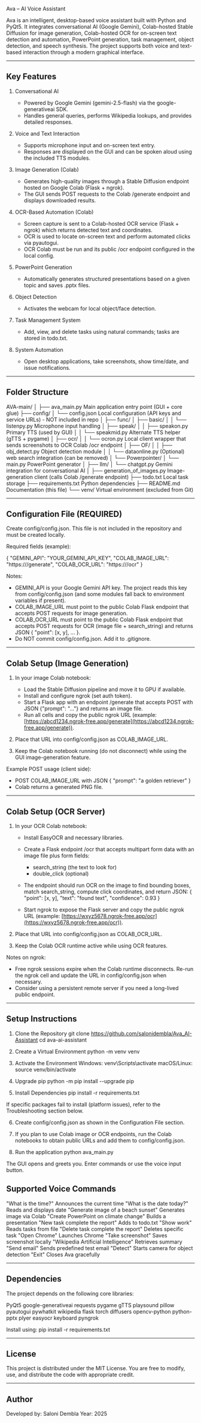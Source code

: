 
Ava – AI Voice Assistant

Ava is an intelligent, desktop-based voice assistant built with Python and PyQt5. It integrates conversational AI (Google Gemini), Colab-hosted Stable Diffusion for image generation, Colab-hosted OCR for on-screen text detection and automation, PowerPoint generation, task management, object detection, and speech synthesis. The project supports both voice and text-based interaction through a modern graphical interface.

---

## Key Features

1. Conversational AI

   * Powered by Google Gemini (gemini-2.5-flash) via the google-generativeai SDK.
   * Handles general queries, performs Wikipedia lookups, and provides detailed responses.

2. Voice and Text Interaction

   * Supports microphone input and on-screen text entry.
   * Responses are displayed on the GUI and can be spoken aloud using the included TTS modules.

3. Image Generation (Colab)

   * Generates high-quality images through a Stable Diffusion endpoint hosted on Google Colab (Flask + ngrok).
   * The GUI sends POST requests to the Colab /generate endpoint and displays downloaded results.

4. OCR-Based Automation (Colab)

   * Screen capture is sent to a Colab-hosted OCR service (Flask + ngrok) which returns detected text and coordinates.
   * OCR is used to locate on-screen text and perform automated clicks via pyautogui.
   * OCR Colab must be run and its public /ocr endpoint configured in the local config.

5. PowerPoint Generation

   * Automatically generates structured presentations based on a given topic and saves .pptx files.

6. Object Detection

   * Activates the webcam for local object/face detection.

7. Task Management System

   * Add, view, and delete tasks using natural commands; tasks are stored in todo.txt.

8. System Automation

   * Open desktop applications, take screenshots, show time/date, and issue notifications.

---

## Folder Structure

AVA-main/
│
├── ava_main.py                 Main application entry point (GUI + core glue)
├── config/
│   └── config.json             Local configuration (API keys and service URLs) - NOT included in repo
│
├── func/
│   ├── basic/
│   │   └── listenpy.py         Microphone input handling
│   ├── speak/
│   │   ├── speakon.py          Primary TTS (used by GUI)
│   │   └── speakmid.py         Alternate TTS helper (gTTS + pygame)
│   ├── ocr/
│   │   └── ocron.py            Local client wrapper that sends screenshots to OCR Colab /ocr endpoint
│   ├── OF/
│   │   ├── obj_detect.py       Object detection module
│   │   └── dataonline.py       (Optional) web search integration (can be removed)
│   └── Powerpointer/
│       └── main.py             PowerPoint generator
│
├── llm/
│   └── chatgpt.py              Gemini integration for conversational AI
│
├── generation_of_images.py     Image-generation client (calls Colab /generate endpoint)
├── todo.txt                    Local task storage
├── requirements.txt            Python dependencies
├── README.md                   Documentation (this file)
└── venv/                       Virtual environment (excluded from Git)

---

## Configuration File (REQUIRED)

Create config/config.json. This file is not included in the repository and must be created locally.

Required fields (example):

{
"GEMINI_API": "YOUR_GEMINI_API_KEY",
"COLAB_IMAGE_URL": "https://<your-colab-ngrok>/generate",
"COLAB_OCR_URL": "https://<your-colab-ngrok>/ocr"
}

Notes:

* GEMINI_API is your Google Gemini API key. The project reads this key from config/config.json (and some modules fall back to environment variables if present).
* COLAB_IMAGE_URL must point to the public Colab Flask endpoint that accepts POST requests for image generation.
* COLAB_OCR_URL must point to the public Colab Flask endpoint that accepts POST requests for OCR (image file + search_string) and returns JSON { "point": [x, y], ... }.
* Do NOT commit config/config.json. Add it to .gitignore.

---

## Colab Setup (Image Generation)

1. In your image Colab notebook:

   * Load the Stable Diffusion pipeline and move it to GPU if available.
   * Install and configure ngrok (set auth token).
   * Start a Flask app with an endpoint /generate that accepts POST with JSON {"prompt": "..."} and returns an image file.
   * Run all cells and copy the public ngrok URL (example: [https://abcd1234.ngrok-free.app/generate](https://abcd1234.ngrok-free.app/generate)).

2. Place that URL into config/config.json as COLAB_IMAGE_URL.

3. Keep the Colab notebook running (do not disconnect) while using the GUI image-generation feature.

Example POST usage (client side):

* POST COLAB_IMAGE_URL with JSON { "prompt": "a golden retriever" }
* Colab returns a generated PNG file.

---

## Colab Setup (OCR Server)

1. In your OCR Colab notebook:

   * Install EasyOCR and necessary libraries.
   * Create a Flask endpoint /ocr that accepts multipart form data with an image file plus form fields:

     * search_string (the text to look for)
     * double_click (optional)
   * The endpoint should run OCR on the image to find bounding boxes, match search_string, compute click coordinates, and return JSON:
     { "point": [x, y], "text": "found text", "confidence": 0.93 }
   * Start ngrok to expose the Flask server and copy the public ngrok URL (example: [https://wxyz5678.ngrok-free.app/ocr](https://wxyz5678.ngrok-free.app/ocr)).

2. Place that URL into config/config.json as COLAB_OCR_URL.

3. Keep the Colab OCR runtime active while using OCR features.

Notes on ngrok:

* Free ngrok sessions expire when the Colab runtime disconnects. Re-run the ngrok cell and update the URL in config/config.json when necessary.
* Consider using a persistent remote server if you need a long-lived public endpoint.

---

## Setup Instructions

1. Clone the Repository
   git clone https://github.com/salonidembla/Ava_AI-Assistant
   cd ava-ai-assistant

2. Create a Virtual Environment
   python -m venv venv

3. Activate the Environment
   Windows:
   venv\Scripts\activate
   macOS/Linux:
   source venv/bin/activate

4. Upgrade pip
   python -m pip install --upgrade pip

5. Install Dependencies
   pip install -r requirements.txt

If specific packages fail to install (platform issues), refer to the Troubleshooting section below.

6. Create config/config.json as shown in the Configuration File section.

7. If you plan to use Colab image or OCR endpoints, run the Colab notebooks to obtain public URLs and add them to config/config.json.

8. Run the application
   python ava_main.py

The GUI opens and greets you. Enter commands or use the voice input button.


## Supported Voice Commands

"What is the time?"                Announces the current time
"What is the date today?"          Reads and displays date
"Generate image of a beach sunset" Generates image via Colab
"Create PowerPoint on climate change" Builds a presentation
"New task complete the report"     Adds to todo.txt
"Show work"                        Reads tasks from file
"Delete task complete the report"  Deletes specific task
"Open Chrome"                      Launches Chrome
"Take screenshot"                  Saves screenshot locally
"Wikipedia Artificial Intelligence" Retrieves summary
"Send email"                       Sends predefined test email
"Detect"                           Starts camera for object detection
"Exit"                             Closes Ava gracefully

---

## Dependencies

The project depends on the following core libraries:

PyQt5
google-generativeai
requests
pygame
gTTS
playsound
pillow
pyautogui
pywhatkit
wikipedia
flask
torch
diffusers
opencv-python
python-pptx
plyer
easyocr
keyboard
pyngrok

Install using:
pip install -r requirements.txt

---

## License

This project is distributed under the MIT License.
You are free to modify, use, and distribute the code with appropriate credit.

---

## Author

Developed by: Saloni Dembla
Year: 2025

